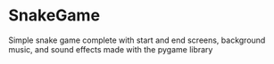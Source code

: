 # SnakeGame

Simple snake game complete with start and end screens, background music, and sound effects made with the pygame library
